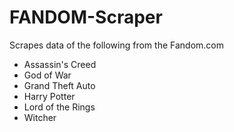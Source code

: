# FANDOM-Scraper
Scrapes data of the following from the Fandom.com
- Assassin's Creed
- God of War
- Grand Theft Auto
- Harry Potter
- Lord of the Rings
- Witcher

